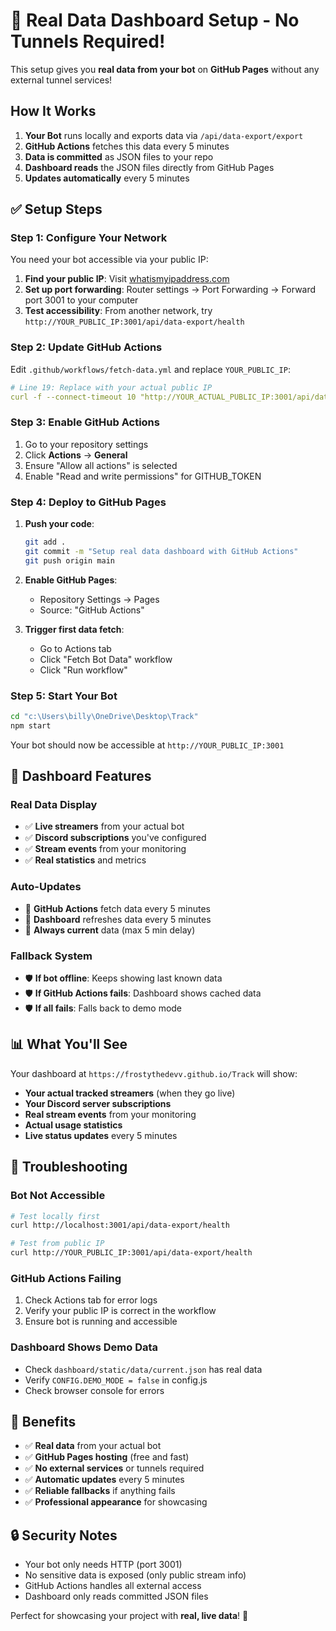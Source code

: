 # 🚀 Real Data Dashboard Setup - No Tunnels Required!

This setup gives you **real data from your bot** on **GitHub Pages** without any external tunnel services!

## How It Works

1. **Your Bot** runs locally and exports data via `/api/data-export/export`
2. **GitHub Actions** fetches this data every 5 minutes
3. **Data is committed** as JSON files to your repo
4. **Dashboard reads** the JSON files directly from GitHub Pages
5. **Updates automatically** every 5 minutes

## ✅ Setup Steps

### Step 1: Configure Your Network

You need your bot accessible via your public IP:

1. **Find your public IP**: Visit [whatismyipaddress.com](https://whatismyipaddress.com)
2. **Set up port forwarding**: Router settings → Port Forwarding → Forward port 3001 to your computer
3. **Test accessibility**: From another network, try `http://YOUR_PUBLIC_IP:3001/api/data-export/health`

### Step 2: Update GitHub Actions

Edit `.github/workflows/fetch-data.yml` and replace `YOUR_PUBLIC_IP`:

```yaml
# Line 19: Replace with your actual public IP
curl -f --connect-timeout 10 "http://YOUR_ACTUAL_PUBLIC_IP:3001/api/data-export/export"
```

### Step 3: Enable GitHub Actions

1. Go to your repository settings
2. Click **Actions** → **General**
3. Ensure "Allow all actions" is selected
4. Enable "Read and write permissions" for GITHUB_TOKEN

### Step 4: Deploy to GitHub Pages

1. **Push your code**:
   ```bash
   git add .
   git commit -m "Setup real data dashboard with GitHub Actions"
   git push origin main
   ```

2. **Enable GitHub Pages**:
   - Repository Settings → Pages
   - Source: "GitHub Actions"

3. **Trigger first data fetch**:
   - Go to Actions tab
   - Click "Fetch Bot Data" workflow
   - Click "Run workflow"

### Step 5: Start Your Bot

```bash
cd "c:\Users\billy\OneDrive\Desktop\Track"
npm start
```

Your bot should now be accessible at `http://YOUR_PUBLIC_IP:3001`

## 🎯 Dashboard Features

### Real Data Display
- ✅ **Live streamers** from your actual bot
- ✅ **Discord subscriptions** you've configured  
- ✅ **Stream events** from your monitoring
- ✅ **Real statistics** and metrics

### Auto-Updates
- 🔄 **GitHub Actions** fetch data every 5 minutes
- 🔄 **Dashboard** refreshes data every 5 minutes
- 🔄 **Always current** data (max 5 min delay)

### Fallback System
- 🛡️ **If bot offline**: Keeps showing last known data
- 🛡️ **If GitHub Actions fails**: Dashboard shows cached data
- 🛡️ **If all fails**: Falls back to demo mode

## 📊 What You'll See

Your dashboard at `https://frostythedevv.github.io/Track` will show:

- **Your actual tracked streamers** (when they go live)
- **Your Discord server subscriptions**
- **Real stream events** from your monitoring
- **Actual usage statistics**
- **Live status updates** every 5 minutes

## 🔧 Troubleshooting

### Bot Not Accessible
```bash
# Test locally first
curl http://localhost:3001/api/data-export/health

# Test from public IP
curl http://YOUR_PUBLIC_IP:3001/api/data-export/health
```

### GitHub Actions Failing
1. Check Actions tab for error logs
2. Verify your public IP is correct in the workflow
3. Ensure bot is running and accessible

### Dashboard Shows Demo Data
- Check `dashboard/static/data/current.json` has real data
- Verify `CONFIG.DEMO_MODE = false` in config.js
- Check browser console for errors

## 🎉 Benefits

- ✅ **Real data** from your actual bot
- ✅ **GitHub Pages hosting** (free and fast)
- ✅ **No external services** or tunnels required
- ✅ **Automatic updates** every 5 minutes
- ✅ **Reliable fallbacks** if anything fails
- ✅ **Professional appearance** for showcasing

## 🔒 Security Notes

- Your bot only needs HTTP (port 3001)
- No sensitive data is exposed (only public stream info)
- GitHub Actions handles all external access
- Dashboard only reads committed JSON files

Perfect for showcasing your project with **real, live data**! 🚀
